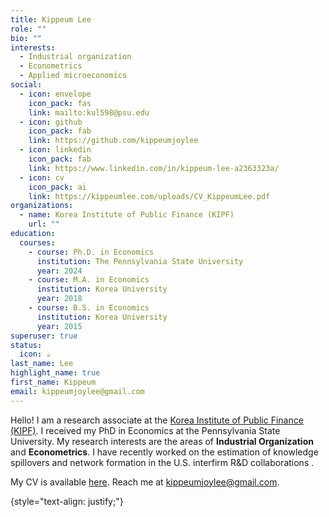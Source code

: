 ```yaml
---
title: Kippeum Lee
role: ""
bio: ""
interests:
  - Industrial organization
  - Econometrics
  - Applied microeconomics
social:
  - icon: envelope
    icon_pack: fas
    link: mailto:kul598@psu.edu
  - icon: github
    icon_pack: fab
    link: https://github.com/kippeumjoylee
  - icon: linkedin
    icon_pack: fab
    link: https://www.linkedin.com/in/kippeum-lee-a2363323a/
  - icon: cv
    icon_pack: ai
    link: https://kippeumlee.com/uploads/CV_KippeumLee.pdf
organizations:
  - name: Korea Institute of Public Finance (KIPF)
    url: ""
education:
  courses:
    - course: Ph.D. in Economics
      institution: The Pennsylvania State University
      year: 2024
    - course: M.A. in Economics
      institution: Korea University
      year: 2018
    - course: B.S. in Economics
      institution: Korea University
      year: 2015
superuser: true
status:
  icon: ☕️
last_name: Lee
highlight_name: true
first_name: Kippeum
email: kippeumjoylee@gmail.com
---
```


Hello! I am a research associate at the [Korea Institute of Public Finance (KIPF)](https://www.kipf.re.kr/eng/index.do). I received my PhD in Economics at the Pennsylvania State University. My research interests are the areas of **Industrial Organization** and **Econometrics**. I have recently worked on the estimation of knowledge spillovers and network formation in the U.S. interfirm R&D collaborations <i class="fa-solid fa-circle-nodes fa-lg" style="color: #286ce2;"></i>. 

My CV is available [here](https://kippeumlee.com/uploads/CV_KippeumLee.pdf). Reach me at kippeumjoylee@gmail.com.

{style="text-align: justify;"}

